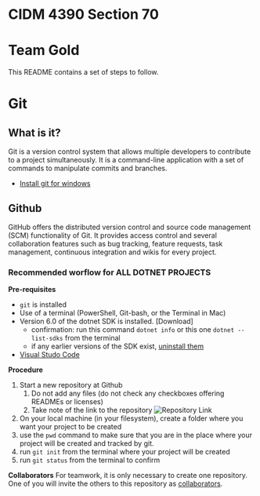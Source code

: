 # CIDM 4390 Section 70

# Team Gold
This README contains a set of steps to follow.

# Git

## What is it?
Git is a version control system that allows multiple developers to contribute to a project simultaneously. It is a command-line application with a set of commands to manipulate commits and branches.

* [Install git for windows](https://gitforwindows.org/)

## Github 

GitHub offers the distributed version control and source code management (SCM) functionality of Git. It provides access control and several collaboration features such as bug tracking, feature requests, task management, continuous integration and wikis for every project.

### Recommended worflow for ALL DOTNET PROJECTS

**Pre-requisites**
* `git` is installed
* Use of a terminal (PowerShell, Git-bash, or the Terminal in Mac)
* Version 6.0 of the dotnet SDK is installed. [Download]
    * confirmation: run this command `dotnet info` or this one `dotnet --list-sdks` from the terminal
    * if any earlier versions of the SDK exist, [uninstall them](https://docs.microsoft.com/en-us/dotnet/core/install/remove-runtime-sdk-versions?pivots=os-windows)
* [Visual Studo Code](https://code.visualstudio.com/)

**Procedure**
1. Start a new repository at Github
    1. Do not add any files (do not check any checkboxes offering READMEs or licenses)
    2. Take note of the link to the repository ![Repository Link](https://i.imgur.com/YUqXwhn.png)
2. On your local machine (in your filesystem), create a folder where you want your project to be created
3. use the `pwd` command to make sure that you are in the place where your project will be created and tracked by git.
4. run `git init` from the terminal where your project will be created
5. run `git status` from the terminal to confirm


**Collaborators**
For teamwork, it is only necessary to create one repository. One of you will invite the others to this repository as [collaborators](https://docs.github.com/en/account-and-profile/setting-up-and-managing-your-github-user-account/managing-access-to-your-personal-repositories/inviting-collaborators-to-a-personal-repository).